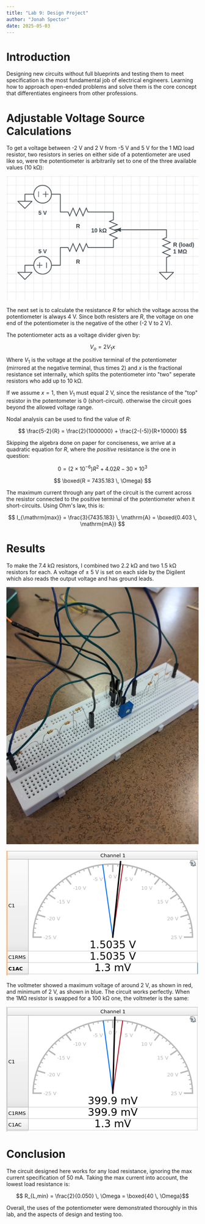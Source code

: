 ```yaml
---
title: "Lab 9: Design Project"
author: "Jonah Spector"
date: 2025-05-03
---
```


# Introduction

Designing new circuits without full blueprints and testing them to meet
specification is the most fundamental job of electrical engineers. Learning how
to approach open-ended problems and solve them is the core concept that
differentiates engineers from other professions.

# Adjustable Voltage Source Calculations

To get a voltage between -2 V and 2 V from -5 V and 5 V for the 1 MΩ load
resistor, two resistors in series on either side of a potentiometer are used
like so, were the potentiometer is arbitrarily set to one of the three available
values (10 kΩ):

![Circuit Diagram](circuit.png)

The next set is to calculate the resistance $R$ for which the voltage across the
potentiometer is always 4 V. Since both resisters are $R$, the voltage on one
end of the potentiometer is the negative of the other (-2 V to 2 V).

The potentiometer acts as a voltage divider given by:

$$ V_o = 2V_1 x $$

Where $V_1$ is the voltage at the positive terminal of the potentiometer
(mirrored at the negative terminal, thus times 2) and $x$ is the fractional
resistance set internally, which splits the potentiometer into "two" seperate
resistors who add up to 10 kΩ.

If we assume $x=1$, then $V_1$ must equal 2 V, since the resistance of the "top"
resistor in the potentometer is 0 (short-circuit). otherwise the circuit goes
beyond the allowed voltage range.

Nodal analysis can be used to find the value of $R$:

$$ \frac{5-2}{R} = \frac{2}{1000000} + \frac{2-(-5)}{R+10000} $$

Skipping the algebra done on paper for conciseness, we arrive at a quadratic
equation for $R$, where the *positive* resistance is the one in question:

$$ 0 = (2 \times 10^{-6}) R^2 + 4.02R -30\times10^3 $$

$$ \boxed{R = 7435.183 \, \Omega} $$

The maximum current through any part of the circuit is the current across the
resistor connected to the positive terminal of the potentiometer when it
short-circuits. Using Ohm's law, this is:

$$ I_{\mathrm{max}} = \frac{3}{7435.183} \, \mathrm{A} = \boxed{0.403 \,
\mathrm{mA}} $$

# Results

To make the 7.4 kΩ resistors, I combined two 2.2 kΩ and two 1.5 kΩ resistors for
each. A voltage of ± 5 V is set on each side by the Digilent which also reads
the output voltage and has ground leads.

![Real Circuit](real_circuit.jpg)

![Voltmeter](voltmeter.png)

The voltmeter showed a maximum voltage of around 2 V, as shown in red, and
minimum of 2 V, as shown in blue. The circuit works perfectly. When the 1MΩ
resistor is swapped for a 100 kΩ one, the voltmeter is the same:

![Voltmeter](voltmeter_2.png)

# Conclusion

The circuit designed here works for any load resistance, ignoring the max
current specification of 50 mA. Taking the max current into account, the lowest
load resistance is:

$$ R_{L,min} = \frac{2}{0.050} \, \Omega = \boxed{40 \, \Omega}$$

Overall, the uses of the potentiometer were demonstrated thoroughly in this lab,
and the aspects of design and testing too.
